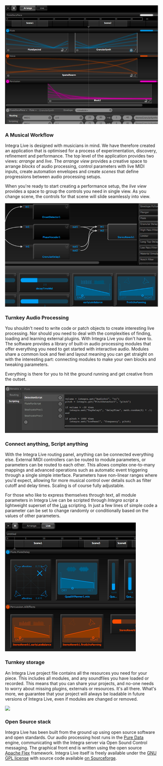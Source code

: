 ![](../../page-images/overview_arrange2.png)
### A Musical Workflow
Integra Live is designed with musicians in mind. We have therefore created an application that is optimised for a process of experimentation, discovery, refinement and performance. The top level of the application provides two views: *arrange* and *live*. The *arrange view* provides a creative space to arrange *blocks* of audio processing, control parameters with live MIDI inputs, create automation envelopes and create *scenes* that define progressions between audio processing setups. 

When you're ready to start creating a performance setup, the *live view* provides a space to group the controls you need in single view. As you change scene, the controls for that scene will slide seamlessly into view.

![](../../page-images/overview_module_view2.png)
### Turnkey Audio Processing
You shouldn't need to write code or patch objects to create interesting live processing. Nor should you need to deal with the complexities of finding, loading and learning external plugins. With Integra Live you don't have to. The software provides a library of built-in audio processing modules that offer everything you need to get started with interactive audio. Modules share a common look and feel and layout meaning you can get straight on with the interesting part: connecting modules to make your own blocks and tweaking parameters.

Everything is there for you to hit the ground running and get creative from the outset.

![](../../page-images/overview_script2.png)
### Connect anything, Script anything
With the Integra Live routing panel, anything can be connected everything else. External MIDI controllers can be routed to module parameters, or parameters can be routed to each other. This allows complex one-to-many mappings and advanced operations such as automatic event triggering through a single simple interface. Parameters have non-linear ranges where you'd expect, allowing for more musical control over details such as filter cutoff and delay times. Scaling is of course fully adjustable.

For those who like to express themselves through text, all module parameters in Integra Live can be scripted through *Integra script* a lightweight superset of the [Lua](http://lua.org) scripting. In just a few lines of simple code a parameter can be set to change randomly or conditionally based on the values of other parameters.

![](../../page-images/overview_live.png)
### Turnkey storage
An Integra Live project file contains all the resources you need for your piece. This includes all modules, and any soundfiles you have loaded or recorded. This means that you can share your projects, and no-one needs to worry about missing plugins, externals or resources. It's all there. What's more, we guarantee that your project will always be loadable in future versions of Integra Live, even if modules are changed or removed.

![](../../page-images/OSI-logo-100x117-bkgd-dark.png)
### Open Source stack
Integra Live has been built from the ground up using open source software and open standards. Our audio processing host runs in the [Pure Data](http://puredata.info) engine, communicating with the Integra server via Open Sound Control messaging. The graphical front end is written using the open source [Apache Flex](http://flex.apache.org) framework. Integra Live itself is freely available under the [GNU GPL license](http://en.wikipedia.org/wiki/GNU_General_Public_License) with source code available [on Sourceforge](https://sourceforge.net/projects/integralive).

